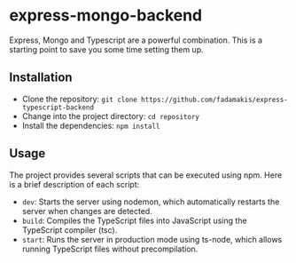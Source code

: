 # express-mongo-backend

Express, Mongo and Typescript are a powerful combination. This is a starting point to save you some time setting them up.

## Installation
* Clone the repository: `git clone https://github.com/fadamakis/express-typescript-backend`
* Change into the project directory: `cd repository`
* Install the dependencies: `npm install`

## Usage
The project provides several scripts that can be executed using npm. Here is a brief description of each script:

* `dev`: Starts the server using nodemon, which automatically restarts the server when changes are detected.
* `build`: Compiles the TypeScript files into JavaScript using the TypeScript compiler (tsc).
* `start`: Runs the server in production mode using ts-node, which allows running TypeScript files without precompilation.
  
